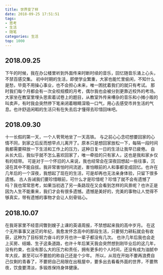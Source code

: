 ```yaml
---
title: 世界变了样
date: 2018-09-25 17:51:51
tags:
- 思考
- 生活
- 随笔
categories: 生活
top: 1000
---
```

## 2018.09.25
下午的时候，我在办公楼里听到外面传来时断时续的音乐，回忆随音乐涌上心头，不禁百感交集。
初中时期的生活，即使学业繁重，大家也能忙里偷闲，不知什么是愁，毕竟不用操心事业，也不会担心未来，唯一困扰着我们的就只有考试。
那时我们每个月都会有一次全校规模的月考，偶尔我也会被分到更靠近校外的考场。大家坐在教室里埋头思索着试卷上的题目，从教室外传来嘈杂的音乐和小摊小贩的叫卖声，有时我会突然停下笔来闭着眼睛深吸一口气，用心去感受市井生活的气息。也许舒适闲暇的生活只有在失去后才懂得去珍惜回味吧。
<!-- more -->
## 2018.09.30
十一长假的第一天，一个人茕茕地坐了一天高铁。
与之前心心念叨想要回家的心情不同，到家之后反而想早点儿离开了。原本只是想回家放松一下，每隔一段时间我都需要释放一下生活和工作上的压力，这种日复一日的生活让我早已疲倦。
自从长大后，我似乎就不怎么喜欢回家了，唯一牵挂的只有家人，这也是我和家乡仅有的纽带。
可是对于一个怀旧的人来说，我也经常会在深夜回想起一些往事，沉浸在其中不能自拔。我非常害怕时间流逝，害怕眼前的人和事都变成回忆。也许在几年后的一个深夜，我想起了现在的生活，可是却再也无法亲身体验，只留下很多遗憾。
古人告诫我们要珍惜眼前，可什么才是珍惜呢？珍惜了就不会有遗憾了吗？我也常常思考，如果当初选了另一条路现在又会看到怎样的风景呢？也许正是因为人生不能重来，我们才会有很多遗憾。遗憾是美好的，完美的事物让人觉得不够真实，带有遗憾的事物才会让人刻骨铭心。

## 2018.10.07
在我哥家里不经意间瞥到嫂子上课的英语周报，不禁想起来我的高中岁月。
在这个无所事事又迷茫的年纪，我愈发怀念高中的那段生活，只要努力耕耘就会有收获，这种为了目标努力奋斗的岁月也许一辈子都没有几次。
也许几年后我也会走上买房、结婚、生子这条道路，也许十年后某天我会突然想到刚毕业后的这几年，没有约束，也没有那么大的压力和责任，拥有更多的个人时间，还没有成为油腻中年大叔，甚至可以不要脸的称自己还是个少年。
所以，从现在开始不要再浪费自己仅剩的青春了，不要把自己局限在出租屋中，要多出去看看外面的世界，不要熬夜，饮食要清淡，多锻炼保持身体健康。

